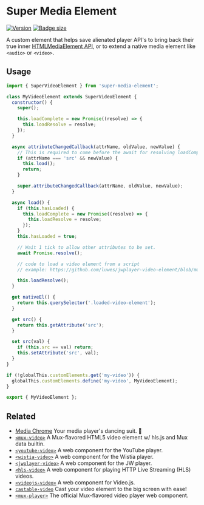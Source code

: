 # Super Media Element

[![Version](https://img.shields.io/npm/v/super-media-element?style=flat-square)](https://www.npmjs.com/package/super-media-element) 
[![Badge size](https://img.badgesize.io/https://cdn.jsdelivr.net/npm/super-media-element/+esm?compression=gzip&label=gzip&style=flat-square)](https://cdn.jsdelivr.net/npm/super-media-element/+esm)

A custom element that helps save alienated player API's to bring back their true inner [HTMLMediaElement API](https://developer.mozilla.org/en-US/docs/Web/API/HTMLMediaElement), or to extend a native media element like `<audio>` or `<video>`.

## Usage

```js
import { SuperVideoElement } from 'super-media-element';

class MyVideoElement extends SuperVideoElement {
  constructor() {
    super();

    this.loadComplete = new Promise((resolve) => {
      this.loadResolve = resolve;
    });
  }

  async attributeChangedCallback(attrName, oldValue, newValue) {
    // This is required to come before the await for resolving loadComplete.
    if (attrName === 'src' && newValue) {
      this.load();
      return;
    }

    super.attributeChangedCallback(attrName, oldValue, newValue);
  }

  async load() {
    if (this.hasLoaded) {
      this.loadComplete = new Promise((resolve) => {
        this.loadResolve = resolve;
      });
    }
    this.hasLoaded = true;

    // Wait 1 tick to allow other attributes to be set.
    await Promise.resolve();

    // code to load a video element from a script
    // example: https://github.com/luwes/jwplayer-video-element/blob/main/src/jwplayer-video-element.js#L49-L69

    this.loadResolve();
  }

  get nativeEl() {
    return this.querySelector('.loaded-video-element');
  }

  get src() {
    return this.getAttribute('src');
  }

  set src(val) {
    if (this.src == val) return;
    this.setAttribute('src', val);
  }
}

if (!globalThis.customElements.get('my-video')) {
  globalThis.customElements.define('my-video', MyVideoElement);
}

export { MyVideoElement };
```


## Related

- [Media Chrome](https://github.com/muxinc/media-chrome) Your media player's dancing suit. 🕺
- [`<mux-video>`](https://github.com/muxinc/elements/tree/main/packages/mux-video) A Mux-flavored HTML5 video element w/ hls.js and Mux data builtin.
- [`<youtube-video>`](https://github.com/muxinc/youtube-video-element) A web component for the YouTube player.
- [`<wistia-video>`](https://github.com/luwes/wistia-video-element) A web component for the Wistia player.
- [`<jwplayer-video>`](https://github.com/luwes/jwplayer-video-element) A web component for the JW player.
- [`<hls-video>`](https://github.com/muxinc/hls-video-element) A web component for playing HTTP Live Streaming (HLS) videos.
- [`<videojs-video>`](https://github.com/luwes/videojs-video-element) A web component for Video.js.
- [`castable-video`](https://github.com/muxinc/castable-video) Cast your video element to the big screen with ease!
- [`<mux-player>`](https://github.com/muxinc/elements/tree/main/packages/mux-player) The official Mux-flavored video player web component.
